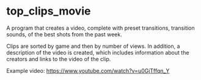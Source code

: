 # top_clips_movie

A program that creates a video, complete with preset transitions, transition sounds, of the best shots from the past week.

Clips are sorted by game and then by number of views. In addition, a description of the video is created, which includes information about the creators and links to the video of the clip.

Example video: https://www.youtube.com/watch?v=u0GjTffqn_Y
